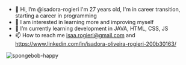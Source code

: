 - 👋 Hi, I’m @isadora-rogieri  I'm 27 years old, I'm in career transition, starting a career in programming
- 👀 I am interested in learning more and improving myself
- 🌱 I’m currently learning development in JAVA, HTML, CSS, JS
- 📫 How to reach me isaa.rogieri@gmail.com and https://www.linkedin.com/in/isadora-oliveira-rogieri-200b30163/

<!---
isadora-rogieri/isadora-rogieri is a ✨ special ✨ repository because its `README.md` (this file) appears on your GitHub profile.
You can click the Preview link to take a look at your changes.
--->


![spongebob-happy](https://user-images.githubusercontent.com/89702490/171304986-f8a4b430-8f14-4023-80a0-eee90f91f58f.gif)
